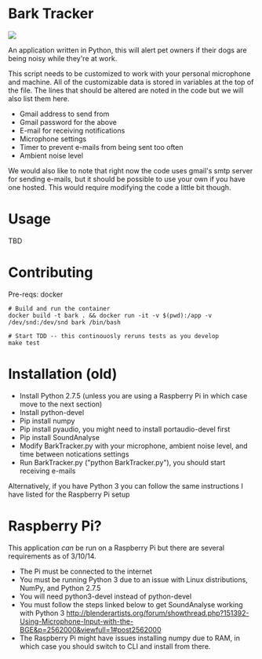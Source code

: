 # Bark Tracker

![](http://www.dgpforpets.com/wp-content/uploads/2016/10/barking-dog.jpg)

An application written in Python, this will alert pet owners if their dogs are being noisy while they're at work.

This script needs to be customized to work with your personal microphone and machine. All of the customizable data is stored in variables at the top of the file.  The lines that should be altered are noted in the code but we will also list them here.

- Gmail address to send from
- Gmail password for the above
- E-mail for receiving notifications
- Microphone settings
- Timer to prevent e-mails from being sent too often
- Ambient noise level

We would also like to note that right now the code uses gmail's smtp server for sending e-mails, but it should be possible to use your own if you have one hosted.  This would require modifying the code a little bit though.

# Usage
TBD

# Contributing
Pre-reqs: docker

```
# Build and run the container
docker build -t bark . && docker run -it -v $(pwd):/app -v /dev/snd:/dev/snd bark /bin/bash

# Start TDD -- this continouosly reruns tests as you develop
make test
```

# Installation (old)
- Install Python 2.7.5 (unless you are using a Raspberry Pi in which case move to the next section)
- Install python-devel
- Pip install numpy
- Pip install pyaudio, you might need to install portaudio-devel first
- Pip install SoundAnalyse
- Modify BarkTracker.py with your microphone, ambient noise level, and time between notications settings
- Run BarkTracker.py ("python BarkTracker.py"), you should start receiving e-mails

Alternatively, if you have Python 3 you can follow the same instructions I have listed for the Raspberry Pi setup

# Raspberry Pi?

This application *can* be run on a Raspberry Pi but there are several requirements as of 3/10/14.

- The Pi must be connected to the internet
- You must be running Python 3 due to an issue with Linux distributions, NumPy, and Python 2.7.5
- You will need python3-devel instead of python-devel
- You must follow the steps linked below to get SoundAnalyse working with Python 3 http://blenderartists.org/forum/showthread.php?151392-Using-Microphone-Input-with-the-BGE&p=2562000&viewfull=1#post2562000
- The Raspberry Pi might have issues installing numpy due to RAM, in which case you should switch to CLI and install from there.
